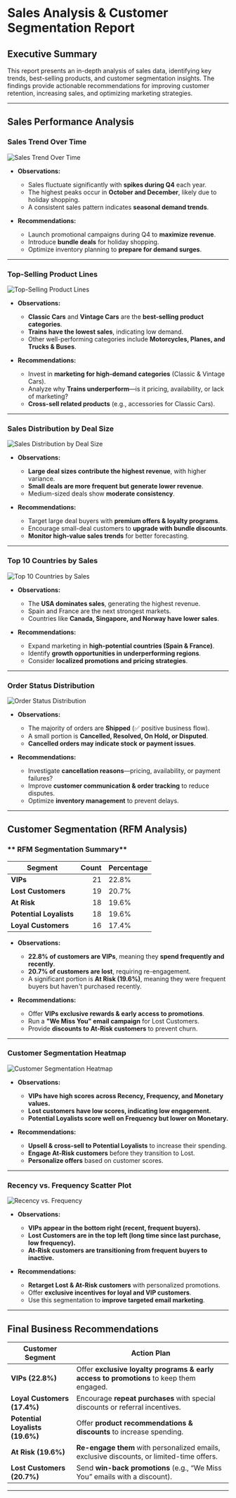 # Sales Analysis & Customer Segmentation Report

## Executive Summary
This report presents an in-depth analysis of sales data, identifying key trends, best-selling products, and customer segmentation insights. The findings provide actionable recommendations for improving customer retention, increasing sales, and optimizing marketing strategies.

---

## **Sales Performance Analysis**

### **Sales Trend Over Time**
![Sales Trend Over Time](sales_trend.png)

- **Observations:**
  - Sales fluctuate significantly with **spikes during Q4** each year.
  - The highest peaks occur in **October and December**, likely due to holiday shopping.
  - A consistent sales pattern indicates **seasonal demand trends**.

- **Recommendations:**
  - Launch promotional campaigns during Q4 to **maximize revenue**.
  - Introduce **bundle deals** for holiday shopping.
  - Optimize inventory planning to **prepare for demand surges**.

---

### **Top-Selling Product Lines**
![Top-Selling Product Lines](top_products.png)

- **Observations:**
  - **Classic Cars** and **Vintage Cars** are the **best-selling product categories**.
  - **Trains have the lowest sales**, indicating low demand.
  - Other well-performing categories include **Motorcycles, Planes, and Trucks & Buses**.

- **Recommendations:**
  - Invest in **marketing for high-demand categories** (Classic & Vintage Cars).
  - Analyze why **Trains underperform**—is it pricing, availability, or lack of marketing?
  - **Cross-sell related products** (e.g., accessories for Classic Cars).

---

### **Sales Distribution by Deal Size**
![Sales Distribution by Deal Size](sales_by_dealsize.png)

- **Observations:**
  - **Large deal sizes contribute the highest revenue**, with higher variance.
  - **Small deals are more frequent but generate lower revenue**.
  - Medium-sized deals show **moderate consistency**.

- **Recommendations:**
  - Target large deal buyers with **premium offers & loyalty programs**.
  - Encourage small-deal customers to **upgrade with bundle discounts**.
  - **Monitor high-value sales trends** for better forecasting.

---

### **Top 10 Countries by Sales**
![Top 10 Countries by Sales](top_countries.png)

- **Observations:**
  - The **USA dominates sales**, generating the highest revenue.
  - Spain and France are the next strongest markets.
  - Countries like **Canada, Singapore, and Norway have lower sales**.

- **Recommendations:**
  - Expand marketing in **high-potential countries (Spain & France)**.
  - Identify **growth opportunities in underperforming regions**.
  - Consider **localized promotions and pricing strategies**.

---

### **Order Status Distribution**
![Order Status Distribution](order_status.png)

- **Observations:**
  - The majority of orders are **Shipped** (✅ positive business flow).
  - A small portion is **Cancelled, Resolved, On Hold, or Disputed**.
  - **Cancelled orders may indicate stock or payment issues**.

- **Recommendations:**
  - Investigate **cancellation reasons**—pricing, availability, or payment failures?
  - Improve **customer communication & order tracking** to reduce disputes.
  - Optimize **inventory management** to prevent delays.

---

## **Customer Segmentation (RFM Analysis)**

### ** RFM Segmentation Summary**
| Segment | Count | Percentage |
|---------|------:|------------|
| **VIPs** | 21 | 22.8% |
| **Lost Customers** | 19 | 20.7% |
| **At Risk** | 18 | 19.6% |
| **Potential Loyalists** | 18 | 19.6% |
| **Loyal Customers** | 16 | 17.4% |

- **Observations:**
  - **22.8% of customers are VIPs**, meaning they **spend frequently and recently**.
  - **20.7% of customers are lost**, requiring re-engagement.
  - A significant portion is **At Risk (19.6%)**, meaning they were frequent buyers but haven't purchased recently.

- **Recommendations:**
  - Offer **VIPs exclusive rewards & early access to promotions**.
  - Run a **"We Miss You" email campaign** for Lost Customers.
  - Provide **discounts to At-Risk customers** to prevent churn.

---

### **Customer Segmentation Heatmap**
![Customer Segmentation Heatmap](rfm_heatmap.png)

- **Observations:**
  - **VIPs have high scores across Recency, Frequency, and Monetary values.**
  - **Lost customers have low scores, indicating low engagement.**
  - **Potential Loyalists score well on Frequency but lower on Monetary.**

- **Recommendations:**
  - **Upsell & cross-sell to Potential Loyalists** to increase their spending.
  - **Engage At-Risk customers** before they transition to Lost.
  - **Personalize offers** based on customer scores.

---

### **Recency vs. Frequency Scatter Plot**
![Recency vs. Frequency](recency_vs_frequency.png)

- **Observations:**
  - **VIPs appear in the bottom right (recent, frequent buyers).**
  - **Lost Customers are in the top left (long time since last purchase, low frequency).**
  - **At-Risk customers are transitioning from frequent buyers to inactive.**

- **Recommendations:**
  - **Retarget Lost & At-Risk customers** with personalized promotions.
  - Offer **exclusive incentives for loyal and VIP customers**.
  - Use this segmentation to **improve targeted email marketing**.

---

## **Final Business Recommendations**
| **Customer Segment** | **Action Plan** |
|------------------|------------------|
| **VIPs (22.8%)** | Offer **exclusive loyalty programs & early access to promotions** to keep them engaged. |
| **Loyal Customers (17.4%)** | Encourage **repeat purchases** with special discounts or referral incentives. |
| **Potential Loyalists (19.6%)** | Offer **product recommendations & discounts** to increase spending. |
| **At Risk (19.6%)** | **Re-engage them** with personalized emails, exclusive discounts, or limited-time offers. |
| **Lost Customers (20.7%)** | Send **win-back promotions** (e.g., “We Miss You” emails with a discount). |

---